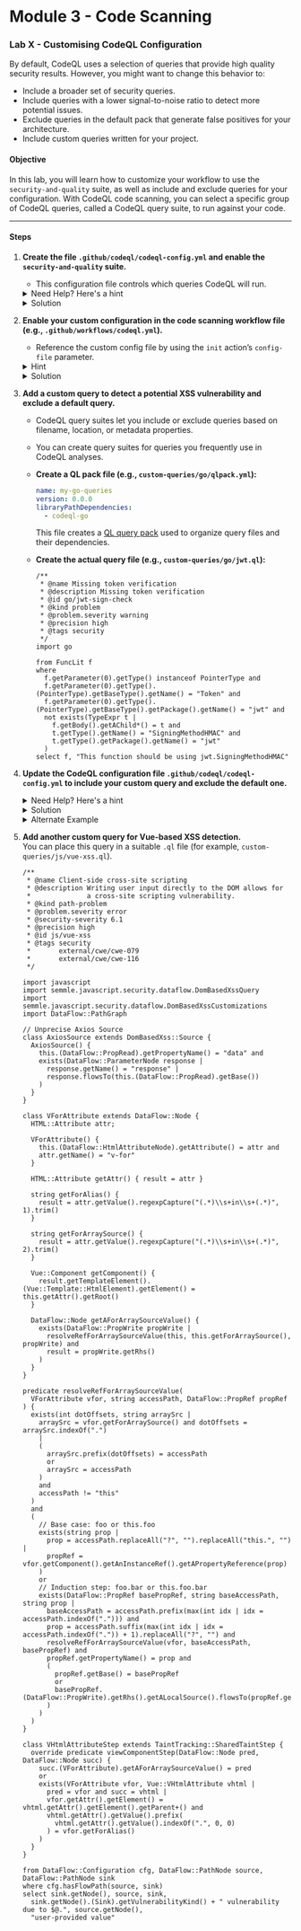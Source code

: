# Module 3 - Code Scanning

### Lab X - Customising CodeQL Configuration 

By default, CodeQL uses a selection of queries that provide high quality security results. However, you might want to change this behavior to:

- Include a broader set of security queries.
- Include queries with a lower signal-to-noise ratio to detect more potential issues.
- Exclude queries in the default pack that generate false positives for your architecture.
- Include custom queries written for your project.

#### Objective
In this lab, you will learn how to customize your workflow to use the `security-and-quality` suite, as well as include and exclude queries for your configuration. With CodeQL code scanning, you can select a specific group of CodeQL queries, called a CodeQL query suite, to run against your code.

---

#### Steps
1. **Create the file `.github/codeql/codeql-config.yml` and enable the `security-and-quality` suite.**
   - This configuration file controls which queries CodeQL will run.
   <details>
     <summary>Need Help? Here's a hint</summary>

     A configuration file contains a key `queries` where you can specify additional queries as follows:

     ```yaml
     name: "My CodeQL config"
     queries:
       - uses: <insert your query suite>
     ```
   </details>
   <details>
     <summary>Solution</summary>

     ```yaml
     name: "My CodeQL config"
     queries:
       - uses: security-and-quality
     ```
   </details>

2. **Enable your custom configuration in the code scanning workflow file (e.g., `.github/workflows/codeql.yml`).**
   - Reference the custom config file by using the `init` action’s `config-file` parameter.
   <details>
     <summary>Hint</summary>

     ```yaml
     - name: Initialize CodeQL
       uses: github/codeql-action/init@v2
       with:
         languages: <language(s)>
         config-file: ./.github/codeql/codeql-config.yml
     ```
   </details>
   <details>
     <summary>Solution</summary>
       
     ```yaml
     name: "CodeQL"
     on:
       push:
         branches: [ "main" ]
       pull_request:
         branches: [ "main" ]
     jobs:
       analyze:
         runs-on: ubuntu-latest
         steps:
           - name: Checkout repository
             uses: actions/checkout@v2

           - name: Initialize CodeQL
             uses: github/codeql-action/init@v2
             with:
               languages: js,go
               config-file: ./.github/codeql/codeql-config.yml

           - name: Perform CodeQL Analysis
             uses: github/codeql-action/analyze@v2
     ```
   </details>

3. **Add a custom query to detect a potential XSS vulnerability and exclude a default query.**
   - CodeQL query suites let you include or exclude queries based on filename, location, or metadata properties.
   - You can create query suites for queries you frequently use in CodeQL analyses.

   - **Create a QL pack file (e.g., `custom-queries/go/qlpack.yml`):**
     ```yaml
     name: my-go-queries
     version: 0.0.0
     libraryPathDependencies:
       - codeql-go
     ```
     This file creates a [QL query pack](https://help.semmle.com/codeql/codeql-cli/reference/qlpack-overview.html) used to organize query files and their dependencies.
   
   - **Create the actual query file (e.g., `custom-queries/go/jwt.ql`):**
     ```ql
     /**
      * @name Missing token verification
      * @description Missing token verification
      * @id go/jwt-sign-check
      * @kind problem
      * @problem.severity warning
      * @precision high
      * @tags security
      */
     import go

     from FuncLit f
     where
       f.getParameter(0).getType() instanceof PointerType and
       f.getParameter(0).getType().(PointerType).getBaseType().getName() = "Token" and
       f.getParameter(0).getType().(PointerType).getBaseType().getPackage().getName() = "jwt" and
       not exists(TypeExpr t |
         f.getBody().getAChild*() = t and
         t.getType().getName() = "SigningMethodHMAC" and
         t.getType().getPackage().getName() = "jwt"
       )
     select f, "This function should be using jwt.SigningMethodHMAC"
     ```

4. **Update the CodeQL configuration file `.github/codeql/codeql-config.yml` to include your custom query and exclude the default one.**
   <details>
     <summary>Need Help? Here's a hint</summary>

     The `uses` key supports paths relative to your repository. You can also disable the default queries using `disable-default-queries: true` if you want full control over which queries are used.
   </details>
   <details>
     <summary>Solution</summary>

     ```yaml
     name: "My CodeQL config"

     disable-default-queries: true

     queries:
       - uses: security-and-quality
       - uses: ./custom-queries/code-scanning.qls
       - uses: ./custom-queries/go/jwt.ql

     paths-ignore:
       - '**/test/**'
     ```
   </details>

   <details>
     <summary>Alternate Example</summary>
     <details>
       <summary>Solution</summary>

       ```yaml
       # Reusing existing QL Pack
       - import: codeql-suites/javascript-security-and-quality.qls
         from: codeql-javascript
       - import: codeql-suites/java-security-and-quality.qls
         from: codeql-java
       - import: codeql-suites/python-security-and-quality.qls
         from: codeql-python
       - import: codeql-suites/go-security-and-quality.qls
         from: codeql-go
       - exclude:
           id:
             - javascript/xss
       ```
     </details>
   </details>

5. **Add another custom query for Vue-based XSS detection.**  
   You can place this query in a suitable `.ql` file (for example, `custom-queries/js/vue-xss.ql`).  

   ```ql
   /**
    * @name Client-side cross-site scripting
    * @description Writing user input directly to the DOM allows for
    *              a cross-site scripting vulnerability.
    * @kind path-problem
    * @problem.severity error
    * @security-severity 6.1
    * @precision high
    * @id js/vue-xss
    * @tags security
    *       external/cwe/cwe-079
    *       external/cwe/cwe-116
    */

   import javascript
   import semmle.javascript.security.dataflow.DomBasedXssQuery
   import semmle.javascript.security.dataflow.DomBasedXssCustomizations
   import DataFlow::PathGraph

   // Unprecise Axios Source
   class AxiosSource extends DomBasedXss::Source {
     AxiosSource() {
       this.(DataFlow::PropRead).getPropertyName() = "data" and
       exists(DataFlow::ParameterNode response |
         response.getName() = "response" |
         response.flowsTo(this.(DataFlow::PropRead).getBase())
       )
     }
   }

   class VForAttribute extends DataFlow::Node {
     HTML::Attribute attr;

     VForAttribute() {
       this.(DataFlow::HtmlAttributeNode).getAttribute() = attr and
       attr.getName() = "v-for"
     }

     HTML::Attribute getAttr() { result = attr }

     string getForAlias() {
       result = attr.getValue().regexpCapture("(.*)\\s+in\\s+(.*)", 1).trim()
     }

     string getForArraySource() {
       result = attr.getValue().regexpCapture("(.*)\\s+in\\s+(.*)", 2).trim()
     }

     Vue::Component getComponent() {
       result.getTemplateElement().(Vue::Template::HtmlElement).getElement() = this.getAttr().getRoot()
     }

     DataFlow::Node getAForArraySourceValue() {
       exists(DataFlow::PropWrite propWrite |
         resolveRefForArraySourceValue(this, this.getForArraySource(), propWrite) and
         result = propWrite.getRhs()
       )
     }
   }

   predicate resolveRefForArraySourceValue(
     VForAttribute vfor, string accessPath, DataFlow::PropRef propRef
   ) {
     exists(int dotOffsets, string arraySrc |
       arraySrc = vfor.getForArraySource() and dotOffsets = arraySrc.indexOf(".")
       |
       (
         arraySrc.prefix(dotOffsets) = accessPath
         or
         arraySrc = accessPath
       )
       and
       accessPath != "this"
     )
     and
     (
       // Base case: foo or this.foo
       exists(string prop |
         prop = accessPath.replaceAll("?", "").replaceAll("this.", "") |
         propRef = vfor.getComponent().getAnInstanceRef().getAPropertyReference(prop)
       )
       or
       // Induction step: foo.bar or this.foo.bar
       exists(DataFlow::PropRef basePropRef, string baseAccessPath, string prop |
         baseAccessPath = accessPath.prefix(max(int idx | idx = accessPath.indexOf("."))) and
         prop = accessPath.suffix(max(int idx | idx = accessPath.indexOf(".")) + 1).replaceAll("?", "") and
         resolveRefForArraySourceValue(vfor, baseAccessPath, basePropRef) and
         propRef.getPropertyName() = prop and
         (
           propRef.getBase() = basePropRef
           or
           basePropRef.(DataFlow::PropWrite).getRhs().getALocalSource().flowsTo(propRef.getBase())
         )
       )
     )
   }

   class VHtmlAttributeStep extends TaintTracking::SharedTaintStep {
     override predicate viewComponentStep(DataFlow::Node pred, DataFlow::Node succ) {
       succ.(VForAttribute).getAForArraySourceValue() = pred
       or
       exists(VForAttribute vfor, Vue::VHtmlAttribute vhtml |
         pred = vfor and succ = vhtml |
         vfor.getAttr().getElement() = vhtml.getAttr().getElement().getParent+() and
         vhtml.getAttr().getValue().prefix(
           vhtml.getAttr().getValue().indexOf(".", 0, 0)
         ) = vfor.getForAlias()
       )
     }
   }

   from DataFlow::Configuration cfg, DataFlow::PathNode source, DataFlow::PathNode sink
   where cfg.hasFlowPath(source, sink)
   select sink.getNode(), source, sink,
     sink.getNode().(Sink).getVulnerabilityKind() + " vulnerability due to $@.", source.getNode(),
     "user-provided value"
